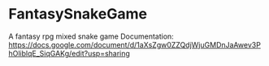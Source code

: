 # FantasySnakeGame
A fantasy rpg mixed snake game
Documentation: https://docs.google.com/document/d/1aXsZgw0ZZQdjWjuGMDnJaAwev3PhOliblqE_SiqGAKg/edit?usp=sharing

